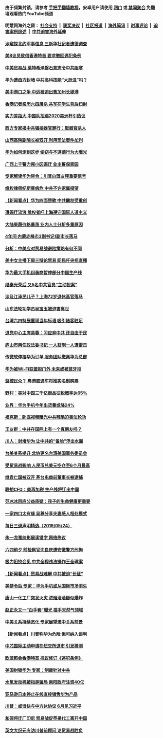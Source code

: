 #### 由于频繁封锁，请参考 [手把手翻墙教程](https://github.com/gfw-breaker/guides/wiki/)，安卓用户请使用 [网门](https://github.com/gfw-breaker/bn-android/blob/master/ogate.md?t=05260636) 或 [禁闻聚合](https://github.com/gfw-breaker/bn-android) 免翻墙观看热门YouTube频道 

#### 明慧网海外之窗：&nbsp;[社会支持](140.md?t=05260636) &nbsp;|&nbsp; [褒奖决议](282.md?t=05260636) &nbsp;|&nbsp; [社区报道](91.md?t=05260636) &nbsp;|&nbsp; [海外简讯](245.md?t=05260636) &nbsp;|&nbsp; [时事评论](251.md?t=05260636) &nbsp;|&nbsp; [迫害案例综述](328.md?t=05260636) &nbsp;|&nbsp; [中共迫害海外延伸](236.md?t=05260636) 


#### [涉窥探北约军事信息 三新华社记者遭德调查](../pages/nsc413/n11280264.md?t=05260636) 

#### [美8议员致信香港特首 要求撤回逃犯条例](../pages/nsc413/n11280220.md?t=05260636) 

#### [中美贸易战 莱特希泽磐石意志令中共胆寒](../pages/nsc413/n11280196.md?t=05260636) 

#### [华为遭西方封堵 中共高科技能“大跃进”吗？](../pages/nsc413/n11279930.md?t=05260636) 

#### [美中港口之争 中远被迫出售加州长堤港](../pages/nsc413/n11280090.md?t=05260636) 

#### [香港记者亲历六四屠杀 共军在学生背后扫射](../pages/nsc413/n11279936.md?t=05260636) 

#### [实力差距大 中国队拒踢2020美洲杯引热议](../pages/nsc413/n11279992.md?t=05260636) 

#### [西方专家揭中共强摘器官罪行：取器官杀人](../pages/nsc413/n11279521.md?t=05260636) 

#### [山西高院副院长被双开 利用司法案件牟利](../pages/nsc413/n11280028.md?t=05260636) 

#### [华为如何走到这步 偷窃与不道德行为大曝光](../pages/nsc413/n11280027.md?t=05260636) 

#### [广西上千警力闯小区逼迁 业主誓保家园](../pages/nsc413/n11279707.md?t=05260636) 

#### [专家解读华为禁令：川普向盟友释重要信号](../pages/nsc413/n11279705.md?t=05260636) 

#### [维权律师纪斯尊病危 中共不许家属探望](../pages/nsc413/n11279925.md?t=05260636) 

#### [【新闻看点】华为四面楚歌 中共霸权受重创](../pages/nsc413/n11279794.md?t=05260636) 

#### [遭逼迁流浪 维权者吁上海遵守国际人道主义](../pages/nsc413/n11279821.md?t=05260636) 

#### [大陆果蔬价格暴涨 业内人士分析多重原因](../pages/nsc413/n11279792.md?t=05260636) 

#### [4年间 内蒙赤峰市3副书记1副市长落马](../pages/nsc413/n11279666.md?t=05260636) 

#### [分析：中美应对贸易战避险策略有何不同](../pages/nsc413/n11278526.md?t=05260636) 

#### [美中女主播下周三辩论贸易 网民吁央视直播](../pages/nsc413/n11278337.md?t=05260636) 

#### [华为最大手机组装商暂停部分中国生产线](../pages/nsc413/n11279669.md?t=05260636) 

#### [继秦光荣后 又5名中共官员“主动投案”](../pages/nsc413/n11279646.md?t=05260636) 

#### [涉及江泽民儿子？上海72岁退休高官落马](../pages/nsc413/n11279403.md?t=05260636) 


#### [山东法轮功学员吴宝玉被迫害离世](../pages/nsc413/n11279454.md?t=05260636) 

#### [台湾六四特展重现当年标语 吸引陆客驻足](../pages/nsc413/n11279395.md?t=05260636) 

#### [退党中心主席易蓉：习应弃中共 还自由于民](../pages/nsc413/n11201702.md?t=05260636) 

#### [庐山市两任政法委书记 一人获刑一人遭雷击](../pages/nsc413/n11277760.md?t=05260636) 

#### [传微软停接华为订单 服务团队撤离华为总部](../pages/nsc413/n11279320.md?t=05260636) 

#### [华为被Wi-Fi联盟拒门外 未来或被蓝牙拒](../pages/nsc413/n11279389.md?t=05260636) 

#### [监控民众？ 粤港直通车将推实名制购票](../pages/nsc413/n11279100.md?t=05260636) 

#### [野村：美对中国三千亿商品征税概率达65%](../pages/nsc413/n11279226.md?t=05260636) 

#### [业界：华为手机今年出货量或降24%](../pages/nsc413/n11278995.md?t=05260636) 

#### [福克斯：卧底视频曝光中共残酷迫害法轮功](../pages/nsc413/n11278026.md?t=05260636) 

#### [王友群：中共在国际上有一个真朋友吗？](../pages/nsc413/n11279017.md?t=05260636) 

#### [川人：封堵华为 让中共的“备胎”浮出水面](../pages/nsc413/n11278644.md?t=05260636) 

#### [台美关系提升 北协更名台湾美国事务委员会](../pages/nsc413/n11277588.md?t=05260636) 

#### [受贸易战影响 人民币兑美元空仓至6个月最高](../pages/nsc413/n11278812.md?t=05260636) 

#### [继袁仁国被双开 茅台电商前董事长被逮捕](../pages/nsc413/n11278893.md?t=05260636) 

#### [联想CFO：美再加税 生产线将迁出中国](../pages/nsc413/n11278357.md?t=05260636) 

#### [范冰冰回应公益质疑：孩子的生命健康更重要](../pages/nsc413/n11277954.md?t=05260636) 

#### [一家四口太有缘 吴尊分享夫妻感人相处模式](../pages/nsc413/n11278278.md?t=05260636) 

#### [每日三退声明精选（2019/05/24）](../pages/nsc413/n11278949.md?t=05260636) 

#### [朱一龙戛纳影展读错字 网络热议](../pages/nsc413/n11278472.md?t=05260636) 

#### [六四前夕 前检察官沈良庆遭安徽警方刑拘](../pages/nsc413/n11278784.md?t=05260636) 

#### [极力阻挠会见 中共全程违法操作王全璋案](../pages/nsc413/n11278207.md?t=05260636) 

#### [【新闻看点】贸易战难解 中共被迫“长征”](../pages/nsc413/n11278279.md?t=05260636) 

#### [美禁令后 专家：华为手机或从国际市场消失](../pages/nsc413/n11278529.md?t=05260636) 

#### [唐山一化工厂突发火灾 浓烟滚滚疑似爆炸](../pages/nsc413/n11278497.md?t=05260636) 

#### [赵正永又一“白手套”曝光 插手天然气领域](../pages/nsc413/n11278428.md?t=05260636) 

#### [中美关系持续恶化 专家展望澳中关系前景](../pages/nsc413/n11277940.md?t=05260636) 

#### [【新闻看点】川普称华为危险 但可纳入谈判](../pages/nsc413/n11278165.md?t=05260636) 

#### [中芯国际主动申请在纽交所退市 引发猜测](../pages/nsc413/n11278326.md?t=05260636) 

#### [欧盟照会香港特首 抗议修订《逃犯条例》](../pages/nsc413/n11278410.md?t=05260636) 

#### [美国封锁华为 专家：制裁针对中共](../pages/nsc413/n11277658.md?t=05260636) 

#### [水氢发动机被指是骗局 南阳政府注资40亿](../pages/nsc413/n11277969.md?t=05260636) 

#### [亚马逊日本停止在线直接销售华为产品](../pages/nsc413/n11278196.md?t=05260636) 

#### [川普：或很快与中方达协议 6月见习近平](../pages/nsc413/n11278159.md?t=05260636) 

#### [和硕将迁厂印尼 贸易战促苹果代工离开中国](../pages/nsc413/n11277878.md?t=05260636) 

#### [英文大纪元专访川普前顾问 论贸易战胜负](../pages/nsc413/n11278119.md?t=05260636) 

